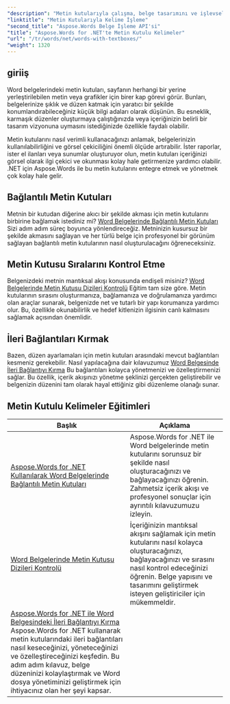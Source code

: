 ```yaml
---
"description": "Metin kutularıyla çalışma, belge tasarımını ve işlevselliğini geliştirme konularındaki bu ayrıntılı eğitimlerle Aspose.Words for .NET'in gücünü ortaya çıkarın."
"linktitle": "Metin Kutularıyla Kelime İşleme"
"second_title": "Aspose.Words Belge İşleme API'si"
"title": "Aspose.Words for .NET'te Metin Kutulu Kelimeler"
"url": "/tr/words/net/words-with-textboxes/"
"weight": 1320
---
```


## giriiş

Word belgelerindeki metin kutuları, sayfanın herhangi bir yerine yerleştirilebilen metin veya grafikler için birer kap görevi görür. Bunları, belgelerinize şıklık ve düzen katmak için yaratıcı bir şekilde konumlandırabileceğiniz küçük bilgi adaları olarak düşünün. Bu esneklik, karmaşık düzenler oluşturmaya çalıştığınızda veya içeriğinizin belirli bir tasarım vizyonuna uymasını istediğinizde özellikle faydalı olabilir.

Metin kutularını nasıl verimli kullanacağınızı anlamak, belgelerinizin kullanılabilirliğini ve görsel çekiciliğini önemli ölçüde artırabilir. İster raporlar, ister el ilanları veya sunumlar oluşturuyor olun, metin kutuları içeriğinizi görsel olarak ilgi çekici ve okunması kolay hale getirmenize yardımcı olabilir. .NET için Aspose.Words ile bu metin kutularını entegre etmek ve yönetmek çok kolay hale gelir.

## Bağlantılı Metin Kutuları

Metnin bir kutudan diğerine akıcı bir şekilde akması için metin kutularını birbirine bağlamak istediniz mi? [Word Belgelerinde Bağlantılı Metin Kutuları](./linked-text-boxes/) Sizi adım adım süreç boyunca yönlendireceğiz. Metninizin kusursuz bir şekilde akmasını sağlayan ve her türlü belge için profesyonel bir görünüm sağlayan bağlantılı metin kutularının nasıl oluşturulacağını öğreneceksiniz.

## Metin Kutusu Sıralarını Kontrol Etme

Belgenizdeki metnin mantıksal akışı konusunda endişeli misiniz? [Word Belgelerinde Metin Kutusu Dizileri Kontrolü](./textbox-sequences-check/) Eğitim tam size göre. Metin kutularının sırasını oluşturmanıza, bağlamanıza ve doğrulamanıza yardımcı olan araçlar sunarak, belgenizde net ve tutarlı bir yapı korumanıza yardımcı olur. Bu, özellikle okunabilirlik ve hedef kitlenizin ilgisinin canlı kalmasını sağlamak açısından önemlidir.

## İleri Bağlantıları Kırmak

Bazen, düzen ayarlamaları için metin kutuları arasındaki mevcut bağlantıları kesmeniz gerekebilir. Nasıl yapılacağına dair kılavuzumuz [Word Belgesinde İleri Bağlantıyı Kırma](./break-forward-link/) Bu bağlantıları kolayca yönetmenizi ve özelleştirmenizi sağlar. Bu özellik, içerik akışınızı yönetme şeklinizi gerçekten geliştirebilir ve belgenizin düzenini tam olarak hayal ettiğiniz gibi düzenleme olanağı sunar.

## Metin Kutulu Kelimeler Eğitimleri
| Başlık | Açıklama |
| --- | --- |
| [Aspose.Words for .NET Kullanılarak Word Belgelerinde Bağlantılı Metin Kutuları](./linked-text-boxes/) | Aspose.Words for .NET ile Word belgelerinde metin kutularını sorunsuz bir şekilde nasıl oluşturacağınızı ve bağlayacağınızı öğrenin. Zahmetsiz içerik akışı ve profesyonel sonuçlar için ayrıntılı kılavuzumuzu izleyin.
| [Word Belgelerinde Metin Kutusu Dizileri Kontrolü](./textbox-sequences-check/) | İçeriğinizin mantıksal akışını sağlamak için metin kutularını nasıl kolayca oluşturacağınızı, bağlayacağınızı ve sırasını nasıl kontrol edeceğinizi öğrenin. Belge yapısını ve tasarımını geliştirmek isteyen geliştiriciler için mükemmeldir.
| [Aspose.Words for .NET ile Word Belgesindeki İleri Bağlantıyı Kırma](./break-forward-link/) Aspose.Words for .NET kullanarak metin kutularındaki ileri bağlantıları nasıl keseceğinizi, yöneteceğinizi ve özelleştireceğinizi keşfedin. Bu adım adım kılavuz, belge düzeninizi kolaylaştırmak ve Word dosya yönetiminizi geliştirmek için ihtiyacınız olan her şeyi kapsar.